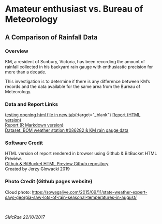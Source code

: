 # Amateur enthusiast vs. Bureau of Meteorology

## A Comparison of Rainfall Data


### Overview

KM, a resident of Sunbury, Victoria, has been recording the amount of
rainfall collected in his backyard rain gauge with enthusiastic precision for
more than a decade. 

This investigation is to determine if there is any difference between 
KM’s records and the data available for the same area from the Bureau of Meteorology.

### Data and Report Links
[testing opening html file in new tab](https://htmlpreview.github.io/?https://github.com/slmcrae/rainfall_comparison/blob/master/rainfall_study.html){:target="_blank"}
<a href="https://htmlpreview.github.io/?https://github.com/slmcrae/rainfall_comparison/blob/master/rainfall_study.html" target="_blank">Report (HTML version)</a><br>
<a href="https://github.com/slmcrae/rainfall_comparison/blob/master/rainfall_study.Rmd" target="_blank">Report (R Markdown version)</a><br>
<a href="https://github.com/slmcrae/rainfall_comparison/blob/master/rainfall_data.xlsx" target="_blank">Dataset: BOM weather station #086282 & KM rain gauge data</a><br>

### Software Credit
HTML version of report rendered in browser using Github & BitBucket HTML Preview.<br>
<a href="https://github.com/htmlpreview/htmlpreview.github.com" target="_blank">Github & BitBucket HTML Preview Github repository</a><br>
Created by Jerzy Glowacki 2019
<br>

### Photo Credit (Github pages website)
Cloud photo: https://sowegalive.com/2015/09/11/state-weather-expert-says-georgia-saw-lots-of-rain-seasonal-temperatures-in-august/<br>
<br>
<br>

_SMcRae_ _22/10/2017_<br>
